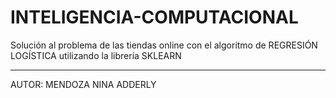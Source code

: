 # INTELIGENCIA-COMPUTACIONAL

Solución al problema de las tiendas online con el algoritmo de REGRESIÓN LOGÍSTICA utilizando la librería SKLEARN

-----------------------------------------------------------------------------

AUTOR: MENDOZA NINA ADDERLY
